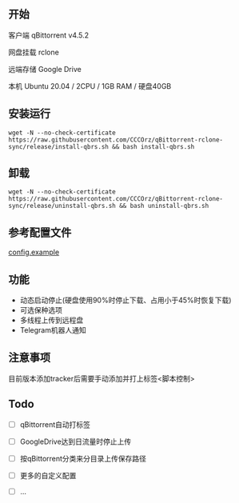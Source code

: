 ## 开始
客户端 qBittorrent v4.5.2


网盘挂载 rclone


远端存储 Google Drive


本机 Ubuntu 20.04 / 2CPU / 1GB RAM / 硬盘40GB


## 安装运行
```
wget -N --no-check-certificate https://raw.githubusercontent.com/CCCOrz/qBittorrent-rclone-sync/release/install-qbrs.sh && bash install-qbrs.sh
```

## 卸载
```
wget -N --no-check-certificate https://raw.githubusercontent.com/CCCOrz/qBittorrent-rclone-sync/release/uninstall-qbrs.sh && bash uninstall-qbrs.sh
```

## 参考配置文件
[config.example](https://github.com/CCCOrz/qBittorrent-rclone-sync/blob/release/go/config.example)

## 功能
- 动态启动停止(硬盘使用90%时停止下载、占用小于45%时恢复下载)
- 可选保种选项
- 多线程上传到远程盘
- Telegram机器人通知

## 注意事项
目前版本添加tracker后需要手动添加并打上标签<脚本控制>

## Todo
- [ ] qBittorrent自动打标签
- [ ] GoogleDrive达到日流量时停止上传
- [ ] 按qBittorrent分类来分目录上传保存路径
- [ ] 更多的自定义配置
- [ ] ...

